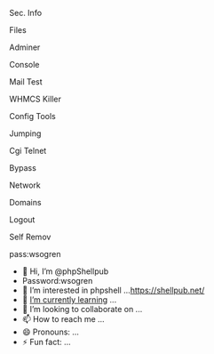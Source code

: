 
Sec. Info

Files

Adminer

Console

Mail Test

WHMCS Killer

Config Tools

Jumping

Cgi Telnet

Bypass

Network

Domains

Logout

Self Remov


pass:wsogren
- 👋 Hi, I’m @phpShellpub
- Password:wsogren
- 👀 I’m interested in phpshell ...https://shellpub.net/
- 🌱 [I’m currently learning](https://shellpub.net/) ...
- 💞️ I’m looking to collaborate on ...
- 📫 How to reach me ...
- 😄 Pronouns: ...
- ⚡ Fun fact: ...

<!---
phpShellpub/phpShellpub is a ✨ special ✨ repository because its `README.md` (this file) appears on your GitHub profile.
You can click the Preview link to take a look at your changes.
--->
